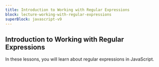 ```yaml
---
title: Introduction to Working with Regular Expressions
block: lecture-working-with-regular-expressions
superBlock: javascript-v9
---
```


## Introduction to Working with Regular Expressions

In these lessons, you will learn about regular expressions in JavaScript.
